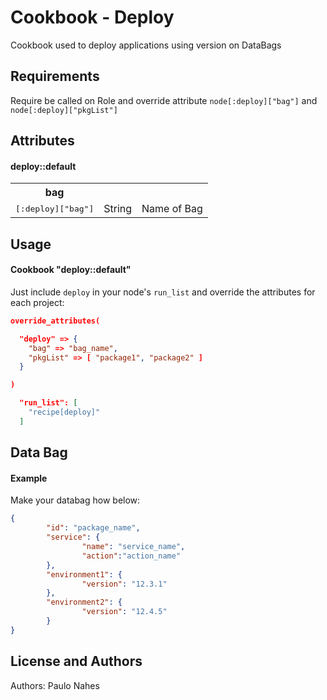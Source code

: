 Cookbook - Deploy
==================
Cookbook used to deploy applications using version on DataBags

Requirements
------------
Require be called on Role and override attribute `node[:deploy]["bag"]` and `node[:deploy]["pkgList"]`

Attributes
----------

#### deploy::default
<table>
  <tr>
    <th>bag</th>
  </tr>
  <tr>
    <td><tt>[:deploy]["bag"]</tt></td>
    <td>String</td>
    <td>Name of Bag</td>
  </tr>
</table>

Usage
-----
#### Cookbook "deploy::default"

Just include `deploy` in your node's `run_list` and override the attributes for each project:

```json
override_attributes(

  "deploy" => {
    "bag" => "bag_name",
    "pkgList" => [ "package1", "package2" ]
  }

)

  "run_list": [
    "recipe[deploy]"
  ]
```

Data Bag
-----
#### Example

Make your databag how below:

```json
{
        "id": "package_name",
        "service": {
                "name": "service_name",
                "action":"action_name"
        },
        "environment1": {
                "version": "12.3.1"
        },
        "environment2": {
                "version": "12.4.5"
        }
}
```

License and Authors
-------------------
Authors: 
Paulo Nahes
